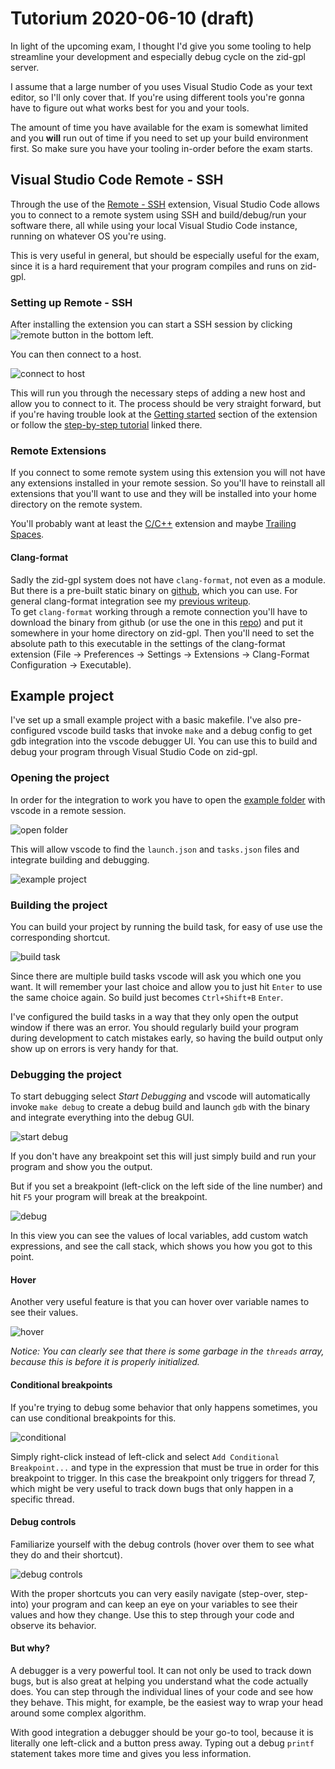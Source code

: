 # Tutorium 2020-06-10 (draft)

In light of the upcoming exam, I thought I'd give you some tooling to help streamline your development and especially debug cycle on the zid-gpl server.

I assume that a large number of you uses Visual Studio Code as your text editor, so I'll only cover that. If you're using different tools you're gonna have to figure out what works best for you and your tools.

The amount of time you have available for the exam is somewhat limited and you **will** run out of time if you need to set up your build environment first.
So make sure you have your tooling in-order before the exam starts.

## Visual Studio Code Remote - SSH

Through the use of the [Remote - SSH](https://marketplace.visualstudio.com/items?itemName=ms-vscode-remote.remote-ssh) extension, Visual Studio Code allows you to connect to a remote system using SSH and build/debug/run your software there, all while using your local Visual Studio Code instance, running on whatever OS you're using.

This is very useful in general, but should be especially useful for the exam, since it is a hard requirement that your program compiles and runs on zid-gpl.

### Setting up Remote - SSH

After installing the extension you can start a SSH session by clicking ![remote button](images/remote_button.png) in the bottom left.

You can then connect to a host.

![connect to host](images/connect_to_host.png)

This will run you through the necessary steps of adding a new host and allow you to connect to it. The process should be very straight forward, but if you're having trouble look at the [Getting started](https://marketplace.visualstudio.com/items?itemName=ms-vscode-remote.remote-ssh) section of the extension or follow the [step-by-step tutorial](https://aka.ms/vscode-remote/ssh/tutorial) linked there.

### Remote Extensions

If you connect to some remote system using this extension you will not have any extensions installed in your remote session. So you'll have to reinstall all extensions that you'll want to use and they will be installed into your home directory on the remote system.

You'll probably want at least the [C/C++](https://marketplace.visualstudio.com/items?itemName=ms-vscode.cpptools) extension and maybe [Trailing Spaces](https://marketplace.visualstudio.com/items?itemName=shardulm94.trailing-spaces).

#### Clang-format

Sadly the zid-gpl system does not have `clang-format`, not even as a module. But there is a pre-built static binary on [github](https://github.com/muttleyxd/clang-format-static-binaries/releases), which you can use. For general clang-format integration see my [previous writeup](../tutorium_2020-03-30/clang-format/README.md).  
To get `clang-format` working through a remote connection you'll have to download the binary from github (or use the one in this [repo](clang-format-10_linux-amd64)) and put it somewhere in your home directory on zid-gpl. Then you'll need to set the absolute path to this executable in the settings of the clang-format extension (File -> Preferences -> Settings -> Extensions -> Clang-Format Configuration -> Executable).

## Example project

I've set up a small example project with a basic makefile. I've also pre-configured vscode build tasks that invoke `make` and a debug config to get gdb integration into the vscode debugger UI. You can use this to build and debug your program through Visual Studio Code on zid-gpl.

### Opening the project

In order for the integration to work you have to open the [example folder](./example/) with vscode in a remote session.

![open folder](images/open_folder.png)

This will allow vscode to find the `launch.json` and `tasks.json` files and integrate building and debugging.

![example project](images/example_project.png)

### Building the project

You can build your project by running the build task, for easy of use use the corresponding shortcut.

![build task](images/build_task.png)

Since there are multiple build tasks vscode will ask you which one you want. It will remember your last choice and allow you to just hit `Enter` to use the same choice again. So build just becomes `Ctrl+Shift+B` `Enter`.

I've configured the build tasks in a way that they only open the output window if there was an error. You should regularly build your program during development to catch mistakes early, so having the build output only show up on errors is very handy for that.

### Debugging the project

To start debugging select _Start Debugging_ and vscode will automatically invoke `make debug` to create a debug build and launch `gdb` with the binary and integrate everything into the debug GUI.

![start debug](images/start_debug.png)

If you don't have any breakpoint set this will just simply build and run your program and show you the output.

But if you set a breakpoint (left-click on the left side of the line number) and hit `F5` your program will break at the breakpoint.

![debug](images/debug.png)

In this view you can see the values of local variables, add custom watch expressions, and see the call stack, which shows you how you got to this point.

#### Hover

Another very useful feature is that you can hover over variable names to see their values.

![hover](images/hover.png)

_Notice: You can clearly see that there is some garbage in the `threads` array, because this is before it is properly initialized._

#### Conditional breakpoints

If you're trying to debug some behavior that only happens sometimes, you can use conditional breakpoints for this.

![conditional](images/conditional.png)

Simply right-click instead of left-click and select `Add Conditional Breakpoint...` and type in the expression that must be true in order for this breakpoint to trigger. In this case the breakpoint only triggers for thread 7, which might be very useful to track down bugs that only happen in a specific thread.

#### Debug controls

Familiarize yourself with the debug controls (hover over them to see what they do and their shortcut).

![debug controls](images/debug_controls.png)

With the proper shortcuts you can very easily navigate (step-over, step-into) your program and can keep an eye on your variables to see their values and how they change. Use this to step through your code and observe its behavior.

#### But why?

A debugger is a very powerful tool. It can not only be used to track down bugs, but is also great at helping you understand what the code actually does. You can step through the individual lines of your code and see how they behave. This might, for example, be the easiest way to wrap your head around some complex algorithm.

With good integration a debugger should be your go-to tool, because it is literally one left-click and a button press away. Typing out a debug `printf` statement takes more time and gives you less information.
